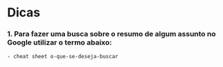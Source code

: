 # Dicas
    
### 1. Para fazer uma busca sobre o resumo de algum assunto no Google utilizar o termo abaixo:
    - cheat sheet o-que-se-deseja-buscar